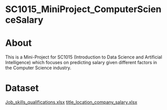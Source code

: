 # SC1015_MiniProject_ComputerScienceSalary
# About
This is a Mini-Project for SC1015 (Introduction to Data Science and Artificial Intelligence) which focuses on predicting salary given different factors in the Computer Science industry.
# Dataset
[Job_skills_qualifications.xlsx](https://github.com/Shawnzylim/SC1015_MiniProject_ComputerScienceSalary/files/8546509/Job_skills_qualifications.xlsx)
[title_location_company_salary.xlsx](https://github.com/Shawnzylim/SC1015_MiniProject_ComputerScienceSalary/files/8546510/title_location_company_salary.xlsx)

